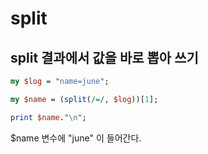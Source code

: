 # split

## split 결과에서 값을 바로 뽑아 쓰기
```perl
my $log = "name=june";

my $name = (split(/=/, $log))[1];

print $name."\n";
```
$name 변수에 "june" 이 들어간다.